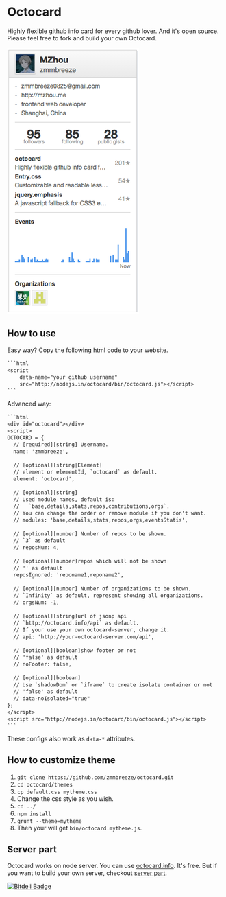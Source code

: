 Octocard
===
Highly flexible github info card for every github lover. And it's open source. Please feel free to fork and build your own Octocard.

![screenshot](./images/screenshot.png)

How to use
---
Easy way? Copy the following html code to your website.

    ```html
    <script
        data-name="your github username"
        src="http://nodejs.in/octocard/bin/octocard.js"></script>
    ```

Advanced way:

    ```html
    <div id="octocard"></div>
    <script>
    OCTOCARD = {
      // [required][string] Username.
      name: 'zmmbreeze',

      // [optional][string|Element]
      // element or elementId, `octocard` as default.
      element: 'octocard',

      // [optional][string]
      // Used module names, default is:
      //   `base,details,stats,repos,contributions,orgs`.
      // You can change the order or remove module if you don't want.
      // modules: 'base,details,stats,repos,orgs,eventsStatis',

      // [optional][number] Number of repos to be shown.
      // `3` as default
      // reposNum: 4,

      // [optional][number]repos which will not be shown
      // '' as default
      reposIgnored: 'reponame1,reponame2',

      // [optional][number] Number of organizations to be shown.
      // `Infinity` as default, represent showing all organizations.
      // orgsNum: -1,

      // [optional][string]url of jsonp api
      // `http://octocard.info/api` as default.
      // If your use your own octocard-server, change it.
      // api: 'http://your-octocard-server.com/api',

      // [optional][boolean]show footer or not
      // 'false' as default
      // noFooter: false,

      // [optional][boolean]
      // Use `shadowDom` or `iframe` to create isolate container or not
      // 'false' as default
      // data-noIsolated="true"
    };
    </script>
    <script src="http://nodejs.in/octocard/bin/octocard.js"></script>
    ```

These configs also work as `data-*` attributes.

How to customize theme
---

1. `git clone https://github.com/zmmbreeze/octocard.git`
2. `cd octocard/themes`
3. `cp default.css mytheme.css`
4. Change the css style as you wish.
5. `cd ../`
6. `npm install`
7. `grunt --theme=mytheme`
8. Then your will get `bin/octocard.mytheme.js`.


Server part
---
Octocard works on node server. You can use [octocard.info](http://octocard.info/). It's free. But if you want to build your own server, checkout [server part](https://github.com/zmmbreeze/octocard-server).







[![Bitdeli Badge](https://d2weczhvl823v0.cloudfront.net/zmmbreeze/octocard/trend.png)](https://bitdeli.com/free "Bitdeli Badge")

